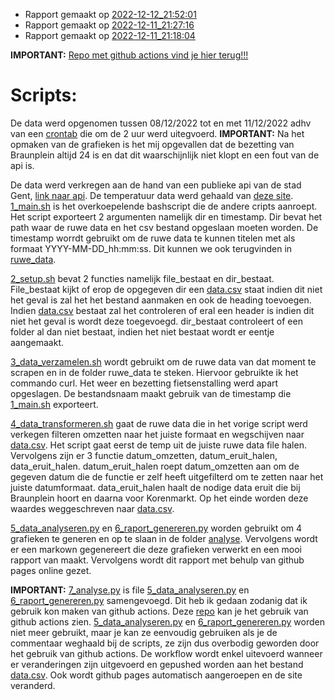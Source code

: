 * Rapport gemaakt op [2022-12-12_21:52:01](rapport/2022-12-12_21-52-01.md) 
* Rapport gemaakt op [2022-12-11_21:27:16](rapport/2022-12-11_21-27-16.md) 
* Rapport gemaakt op [2022-12-11_21:18:04](rapport/2022-12-11_21-18-04.md) 

**IMPORTANT:** [Repo met github actions vind je hier terug!!!]( https://github.com/PieterjanVL/Linux_Rapport) 

# Scripts:

De data werd opgenomen tussen 08/12/2022 tot en met 11/12/2022 adhv van een [crontab](crontab.sh) die om de 2 uur werd uitegvoerd. **IMPORTANT:** Na het opmaken van de grafieken is het mij opgevallen dat de bezetting van Braunplein altijd 24 is en dat dit waarschijnlijk niet klopt en een fout van de api is. 

De data werd verkregen aan de hand van een publieke api van de stad Gent, [link naar api](https://data.stad.gent/explore/dataset/real-time-bezettingen-fietsenstallingen-gent/api/). De temperatuur data werd gehaald van [deze site](https://api.openweathermap.org/data/2.5/weather?lat=51.05&lon=3.73&appid=143b019e2b0934a0d44afa8002c8e3ce&units=metric). [1_main.sh](1_main.sh) is het overkoepelende bashscript die de andere cripts aanroept. Het script exporteert 2 argumenten namelijk dir en timestamp. Dir bevat het path waar de ruwe data en het csv bestand opgeslaan moeten worden. De timestamp worrdt gebruikt om de ruwe data te kunnen titelen met als formaat YYYY-MM-DD_hh:mm:ss. Dit kunnen we ook terugvinden in [ruwe_data](/ruwe_data/).

[2_setup.sh](2_setup.sh) bevat 2 functies namelijk file_bestaat en dir_bestaat. File_bestaat kijkt of erop de opgegeven dir een [data.csv](data.csv) staat indien dit niet het geval is zal het het bestand aanmaken en ook de heading toevoegen. Indien [data.csv](data.csv) bestaat zal het controleren of eral een header is indien dit niet het geval is wordt deze toegevoegd. dir_bestaat controleert of een folder al dan niet bestaat, indien het niet bestaat wordt er eentje aangemaakt.

[3_data_verzamelen.sh](3_data_verzamelen.sh) wordt gebruikt om de ruwe data van dat moment te scrapen en in de folder ruwe_data te steken. Hiervoor gebruikte ik het commando curl. Het weer en bezetting fietsenstalling werd apart opgeslagen. De bestandsnaam maakt gebruik van de timestamp die [1_main.sh](1_main.sh) exporteert.

[4_data_transformeren.sh](4_data_transformeren.sh) gaat de ruwe data die in het vorige script werd verkegen filteren omzetten naar het juiste formaat en wegschijven naar [data.csv](data.csv). Het script gaat eerst de temp uit de juiste ruwe data file halen. Vervolgens zijn er 3 functie datum_omzetten, datum_eruit_halen, data_eruit_halen. datum_eruit_halen roept datum_omzetten aan om de gegeven datum die de functie er zelf heeft uitgefilterd om te zetten naar het juiste datumformaat. data_eruit_halen haalt de nodige data eruit die bij Braunplein hoort en daarna voor Korenmarkt. Op het einde worden deze waardes weggeschreven naar [data.csv](data.csv).

[5_data_analyseren.py](5_data_analyseren.py) en [6_raport_genereren.py](6_raport_genereren.py) worden gebruikt om 4 grafieken te generen en op te slaan in de folder [analyse](/analyse/). Vervolgens wordt er een markown gegenereert die deze grafieken verwerkt en een mooi rapport van maakt. Vervolgens wordt dit rapport met behulp van github pages online gezet.

**IMPORTANT:** [7_analyse.py](7_analyse.py) is file [5_data_analyseren.py](5_data_analyseren.py) en [6_raport_genereren.py](6_raport_genereren.py) samengevoegd. Dit heb ik gedaan zodanig dat ik gebruik kon maken van github actions. Deze [repo]( https://github.com/PieterjanVL/Linux_Rapport) kan je het gebruik van github actions zien. [5_data_analyseren.py](5_data_analyseren.py) en [6_raport_genereren.py](6_raport_genereren.py) worden niet meer gebruikt, maar je kan ze eenvoudig gebruiken als je de commentaar weghaald bij de scripts, ze zijn dus overbodig geworden door het gebruik van github actions.
De workflow wordt enkel uitevoerd wanneer er veranderingen zijn uitgevoerd en gepushed worden aan het bestand [data.csv](data.csv). Ook wordt github pages automatisch aangeroepen en de site veranderd. 

